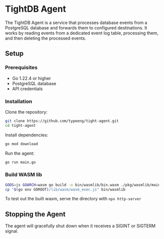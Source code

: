 # TightDB Agent

The TightDB Agent is a service that processes database events from a PostgreSQL database and forwards them to configured destinations. It works by reading events from a dedicated event log table, processing them, and then deleting the processed events.

## Setup

### Prerequisites

- Go 1.22.4 or higher
- PostgreSQL database
- API credentials

### Installation

Clone the repository:

```bash
git clone https://github.com/typeeng/tight-agent.git
cd tight-agent
```

Install dependencies:

```bash
go mod download
```

Run the agent:

```bash
go run main.go
```

### Build WASM lib

```bash
GOOS=js GOARCH=wasm go build -o bin/wasmlib/bin.wasm ./pkg/wasmlib/main.go
cp "$(go env GOROOT)/lib/wasm/wasm_exec.js" bin/wasmlib
```

To test out the built wasm, serve the directory with `npx http-server`

## Stopping the Agent

The agent will gracefully shut down when it receives a SIGINT or SIGTERM signal.
